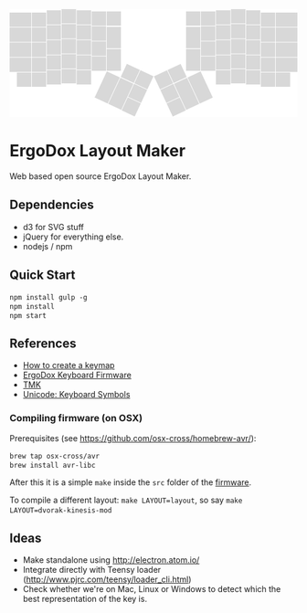 ![ergodox](ergodox.png)

# ErgoDox Layout Maker
Web based open source ErgoDox Layout Maker.

## Dependencies

- d3 for SVG stuff
- jQuery for everything else.
- nodejs / npm

## Quick Start

    npm install gulp -g
    npm install
    npm start


## References

- [How to create a keymap](https://github.com/benblazak/ergodox-firmware#create-a-new-keymap)
- [ErgoDox Keyboard Firmware](https://github.com/benblazak/ergodox-firmware)
- [TMK](https://github.com/tenderlove/tmk_keyboard/tree/master/keyboard/ergodox)
- [Unicode: Keyboard Symbols](http://xahlee.info/comp/unicode_computing_symbols.html)

### Compiling firmware (on OSX)

Prerequisites (see https://github.com/osx-cross/homebrew-avr/):

    brew tap osx-cross/avr
    brew install avr-libc

After this it is a simple `make` inside the `src` folder of the [firmware](https://github.com/benblazak/ergodox-firmware).

To compile a different layout: `make LAYOUT=layout`, so say `make LAYOUT=dvorak-kinesis-mod`

## Ideas

- Make standalone using http://electron.atom.io/
- Integrate directly with Teensy loader (http://www.pjrc.com/teensy/loader_cli.html)
- Check whether we're on Mac, Linux or Windows to detect which the best representation of the key is.